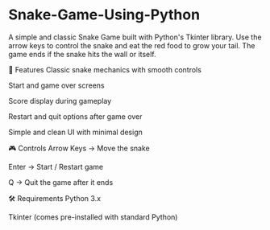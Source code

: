 # Snake-Game-Using-Python

A simple and classic Snake Game built with Python's Tkinter library. Use the arrow keys to control the snake and eat the red food to grow your tail. The game ends if the snake hits the wall or itself.

🚀 Features
Classic snake mechanics with smooth controls

Start and game over screens

Score display during gameplay

Restart and quit options after game over

Simple and clean UI with minimal design

🎮 Controls
Arrow Keys → Move the snake

Enter → Start / Restart game

Q → Quit the game after it ends

🛠 Requirements
Python 3.x

Tkinter (comes pre-installed with standard Python)
